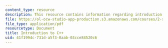 ```yaml
---
content_type: resource
description: This resource contains information regarding introduction to C++.
file: https://ol-ocw-studio-app-production.s3.amazonaws.com/courses/2-s998-marine-autonomy-sensing-and-communications-spring-2012/41f1994c731da5f30aab03cce84520c6_MIT2_S998S12_Lab02.pdf
file_type: application/pdf
resourcetype: Document
title: Introduction to C++
uid: 41f1994c-731d-a5f3-0aab-03cce84520c6
---
```

